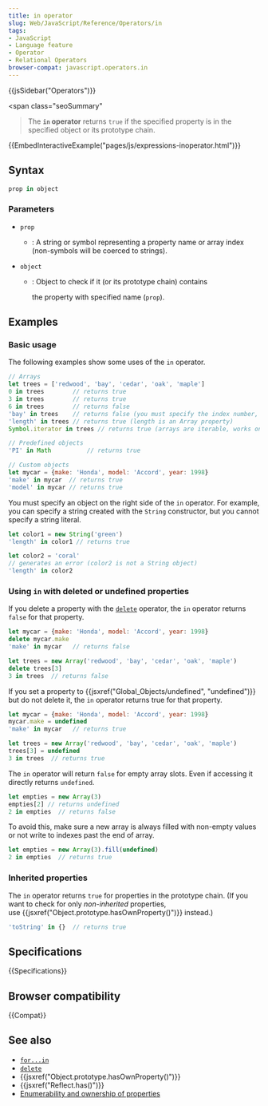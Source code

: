 ```yaml
---
title: in operator
slug: Web/JavaScript/Reference/Operators/in
tags:
- JavaScript
- Language feature
- Operator
- Relational Operators
browser-compat: javascript.operators.in
---
```

{{jsSidebar("Operators")}}

\<span class="seoSummary"

> The <strong><code>in</code> operator</strong> returns <code>true</code> if the
> specified property is in the specified object or its prototype chain.</span>

{{EmbedInteractiveExample("pages/js/expressions-inoperator.html")}}

## Syntax

```js
prop in object
```

### Parameters

*   `prop`
    *   : A string or symbol representing a property name or array index
        (non-symbols will be coerced to strings).
*   `object`

    *   : Object to check if it (or its prototype chain) <span class="short_text" lang="en">contains</span>

        the property with specified name (`prop`).

## Examples

### Basic usage

The following examples show some uses of the `in` operator.

```js
// Arrays
let trees = ['redwood', 'bay', 'cedar', 'oak', 'maple']
0 in trees        // returns true
3 in trees        // returns true
6 in trees        // returns false
'bay' in trees    // returns false (you must specify the index number, not the value at that index)
'length' in trees // returns true (length is an Array property)
Symbol.iterator in trees // returns true (arrays are iterable, works only in ES2015+)

// Predefined objects
'PI' in Math          // returns true

// Custom objects
let mycar = {make: 'Honda', model: 'Accord', year: 1998}
'make' in mycar  // returns true
'model' in mycar // returns true
```

You must specify an object on the right side of the `in` operator. For example,
you can specify a string created with the `String` constructor, but you cannot
specify a string literal.

```js
let color1 = new String('green')
'length' in color1 // returns true

let color2 = 'coral'
// generates an error (color2 is not a String object)
'length' in color2
```

### Using `in` with deleted or undefined properties

If you delete a property with the
[`delete`](/en-US/docs/Web/JavaScript/Reference/Operators/delete) operator, the
`in` operator returns `false` for that property.

```js
let mycar = {make: 'Honda', model: 'Accord', year: 1998}
delete mycar.make
'make' in mycar   // returns false

let trees = new Array('redwood', 'bay', 'cedar', 'oak', 'maple')
delete trees[3]
3 in trees  // returns false
```

If you set a property to
{{jsxref("Global_Objects/undefined", "undefined")}} but do not
delete it, the `in` operator returns true for that property.

```js
let mycar = {make: 'Honda', model: 'Accord', year: 1998}
mycar.make = undefined
'make' in mycar   // returns true
```

```js
let trees = new Array('redwood', 'bay', 'cedar', 'oak', 'maple')
trees[3] = undefined
3 in trees  // returns true
```

The `in` operator will return `false` for empty array slots. Even if accessing
it directly returns `undefined`.

```js
let empties = new Array(3)
empties[2] // returns undefined
2 in empties  // returns false
```

To avoid this, make sure a new array is always filled with non-empty values or
not write to indexes past the end of array.

```js
let empties = new Array(3).fill(undefined)
2 in empties  // returns true
```

### Inherited properties

The `in` operator returns `true` for properties in the prototype chain. (If you
want to check for only *non-inherited* properties,
use {{jsxref("Object.prototype.hasOwnProperty()")}} instead.)

```js
'toString' in {}  // returns true
```

## Specifications

{{Specifications}}

## Browser compatibility

{{Compat}}

## See also

*   [`for...in`](/en-US/docs/Web/JavaScript/Reference/Statements/for...in)
*   [`delete`](/en-US/docs/Web/JavaScript/Reference/Operators/delete)
*   {{jsxref("Object.prototype.hasOwnProperty()")}}
*   {{jsxref("Reflect.has()")}}
*   [Enumerability and ownership of properties](/en-US/docs/Enumerability_and_ownership_of_properties)

